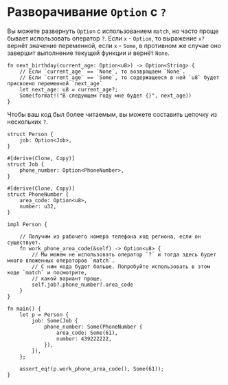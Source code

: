# Разворачивание `Option` с `?`

Вы можете развернуть `Option` с использованием 
`match`, но часто проще бывает использовать 
оператор `?`. Если `x` - 
`Option`, то выражение `x?` вернёт 
значение переменной, если `x` - `Some`, в противном 
же случае оно завершит выполнение текущей функции и вернёт 
`None`.

```rust,editable
fn next_birthday(current_age: Option<u8>) -> Option<String> {
	// Если `current_age` == `None`, то возвращаем `None`.
	// Если `current_age` == `Some`, то содержащееся в ней `u8` будет присвоено переменной `next_age`
    let next_age: u8 = current_age?;
    Some(format!("В следующем году мне будет {}", next_age))
}
```

Чтобы ваш код был более читаемым, вы можете составить цепочку из нескольких `?`.

```rust,editable
struct Person {
    job: Option<Job>,
}

#[derive(Clone, Copy)]
struct Job {
    phone_number: Option<PhoneNumber>,
}

#[derive(Clone, Copy)]
struct PhoneNumber {
    area_code: Option<u8>,
    number: u32,
}

impl Person {
    
    // Получим из рабочего номера телефона код региона, если он существует.
    fn work_phone_area_code(&self) -> Option<u8> {
        // Мы можем не использовать оператор `?` и тогда здесь будет много вложенных операторов `match`.
        // С ним кода будет больше. Попробуйте использовать в этом коде `match` и посмотрите,
        // какой вариант проще.
        self.job?.phone_number?.area_code
    }
}

fn main() {
    let p = Person {
        job: Some(Job {
            phone_number: Some(PhoneNumber {
                area_code: Some(61),
                number: 439222222,
            }),
        }),
    };

    assert_eq!(p.work_phone_area_code(), Some(61));
}
```
